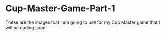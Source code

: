 # Cup-Master-Game-Part-1
These are the images that I am going to use for my Cup Master game that I will be coding soon!
